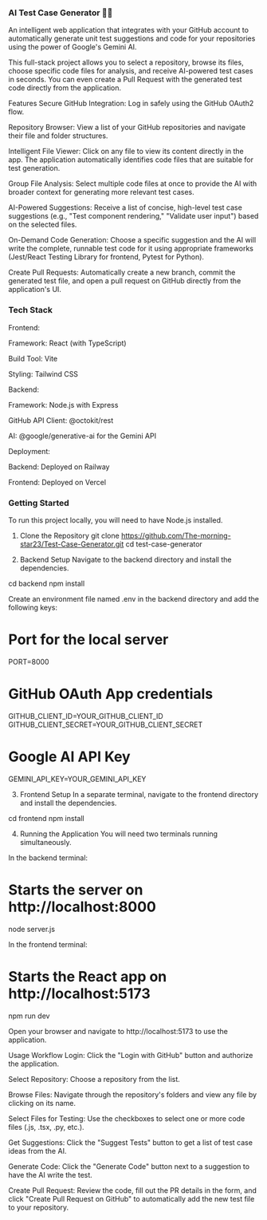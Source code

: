### AI Test Case Generator 🤖✨

An intelligent web application that integrates with your GitHub account to automatically generate unit test suggestions and code for your repositories using the power of Google's Gemini AI.

This full-stack project allows you to select a repository, browse its files, choose specific code files for analysis, and receive AI-powered test cases in seconds. You can even create a Pull Request with the generated test code directly from the application.

Features
Secure GitHub Integration: Log in safely using the GitHub OAuth2 flow.

Repository Browser: View a list of your GitHub repositories and navigate their file and folder structures.

Intelligent File Viewer: Click on any file to view its content directly in the app. The application automatically identifies code files that are suitable for test generation.

Group File Analysis: Select multiple code files at once to provide the AI with broader context for generating more relevant test cases.

AI-Powered Suggestions: Receive a list of concise, high-level test case suggestions (e.g., "Test component rendering," "Validate user input") based on the selected files.

On-Demand Code Generation: Choose a specific suggestion and the AI will write the complete, runnable test code for it using appropriate frameworks (Jest/React Testing Library for frontend, Pytest for Python).

Create Pull Requests: Automatically create a new branch, commit the generated test file, and open a pull request on GitHub directly from the application's UI.

### Tech Stack

Frontend:

Framework: React (with TypeScript)

Build Tool: Vite

Styling: Tailwind CSS

Backend:

Framework: Node.js with Express

GitHub API Client: @octokit/rest

AI: @google/generative-ai for the Gemini API

Deployment:

Backend: Deployed on Railway

Frontend: Deployed on Vercel

### Getting Started
To run this project locally, you will need to have Node.js installed.

1. Clone the Repository
git clone https://github.com/The-morning-star23/Test-Case-Generator.git
cd test-case-generator

2. Backend Setup
Navigate to the backend directory and install the dependencies.

cd backend
npm install

Create an environment file named .env in the backend directory and add the following keys:

# Port for the local server
PORT=8000

# GitHub OAuth App credentials
GITHUB_CLIENT_ID=YOUR_GITHUB_CLIENT_ID
GITHUB_CLIENT_SECRET=YOUR_GITHUB_CLIENT_SECRET

# Google AI API Key
GEMINI_API_KEY=YOUR_GEMINI_API_KEY

3. Frontend Setup
In a separate terminal, navigate to the frontend directory and install the dependencies.

cd frontend
npm install

4. Running the Application
You will need two terminals running simultaneously.

In the backend terminal:

# Starts the server on http://localhost:8000
node server.js

In the frontend terminal:

# Starts the React app on http://localhost:5173
npm run dev

Open your browser and navigate to http://localhost:5173 to use the application.

Usage Workflow
Login: Click the "Login with GitHub" button and authorize the application.

Select Repository: Choose a repository from the list.

Browse Files: Navigate through the repository's folders and view any file by clicking on its name.

Select Files for Testing: Use the checkboxes to select one or more code files (.js, .tsx, .py, etc.).

Get Suggestions: Click the "Suggest Tests" button to get a list of test case ideas from the AI.

Generate Code: Click the "Generate Code" button next to a suggestion to have the AI write the test.

Create Pull Request: Review the code, fill out the PR details in the form, and click "Create Pull Request on GitHub" to automatically add the new test file to your repository.